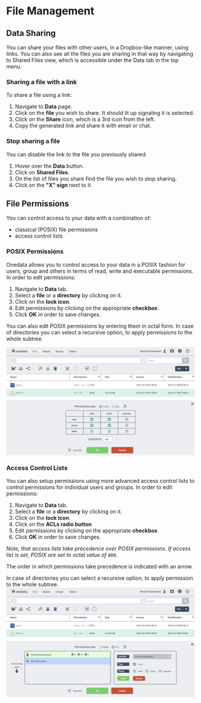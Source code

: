 
# File Management


## Data Sharing
You can share your files with other users, in a Dropbox-like manner, using links.
You can also see all the files you are sharing in that way by navigating to Shared Files view, which is accessible under the Data tab in the top menu.

### Sharing a file with a link
To share a file using a link:

1. Navigate to **Data** page.
2. Click on the **file** you wish to share. It should lit up signaling it is selected.
3. Click on the **Share** icon, which is a 3rd icon from the left.
4. Copy the generated link and share it with email or chat.

### Stop sharing a file
You can disable the link to the file you previously shared:

1. Hover over the **Data** button.
2. Click on **Shared Files**.
3. On the list of files you share find the file you wish to stop sharing.
4. Click on the **"X" sign** next to it.


## File Permissions
You can control access to your data with a combination of:
* classical (POSIX) file permissions
* access control lists

### POSIX Permissions
Onedata allows you to control access to your data in a POSIX fashion for users, group and others in terms of read, write and executable permissions.
In order to edit permissions:

1. Navigate to **Data** tab.
2. Select a **file** or a **directory** by clicking on it.
3. Click on the **lock icon**.
4. Edit permissions by clicking on the appropriate **checkbox**.
5. Click **OK** in order to save changes.

You can also edit POSIX permissions by entering them in octal form.
In case of directories you can select a recursive option, to apply permissions to the whole subtree.

<img  style="display:block;margin:0 auto;" src="img/permissions.png">


### Access Control Lists
You can also setup permissions using more advanced access control lists to control permissions for individual users and groups.
In order to edit permissions:

1. Navigate to **Data** tab.
2. Select a **file** or a **directory** by clicking on it.
3. Click on the **lock icon**.
4. Click on the **ACLs radio button**
5. Edit permissions by clicking on the appropriate **checkbox**.
5. Click **OK** in order to save changes.

*Note, that access lists take precedence over POSIX permissions. If access list is set, POSIX are set to octal value of `000`.*

The order in which permissions take precedence is indicated with an arrow.

In case of directories you can select a recursive option, to apply permission to the whole subtree.
<img  style="display:block;margin:0 auto;" src="img/acls.png">
